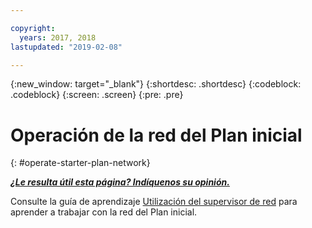 ```yaml
---

copyright:
  years: 2017, 2018
lastupdated: "2019-02-08"

---
```


{:new_window: target="_blank"}
{:shortdesc: .shortdesc}
{:codeblock: .codeblock}
{:screen: .screen}
{:pre: .pre}

# Operación de la red del Plan inicial
{: #operate-starter-plan-network}


***[¿Le resulta útil esta página? Indíquenos su opinión.](https://www.surveygizmo.com/s3/4501493/IBM-Blockchain-Documentation)***

Consulte la guía de aprendizaje [Utilización del supervisor de red](/docs/services/blockchain/v10_dashboard.html#ibp-dashboard) para aprender a trabajar con la red del Plan inicial.
